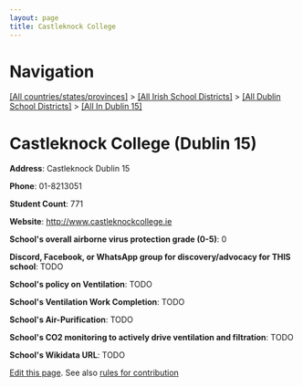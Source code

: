 ```yaml
---
layout: page
title: Castleknock College
---
```

# Navigation

[[All countries/states/provinces]](../../../..) > [[All Irish School Districts]](../../..) > [[All Dublin School Districts]](../..) > [[All In Dublin 15]](..)

# Castleknock College (Dublin 15)

**Address**: Castleknock Dublin 15

**Phone**: 01-8213051

**Student Count**: 771

**Website**: <http://www.castleknockcollege.ie>

**School's overall airborne virus protection grade (0-5)**: 0

**Discord, Facebook, or WhatsApp group for discovery/advocacy for THIS school**: TODO

**School's policy on Ventilation**: TODO

**School's Ventilation Work Completion**: TODO

**School's Air-Purification**: TODO

**School's CO2 monitoring to actively drive ventilation and filtration**: TODO

**School's Wikidata URL**: TODO


[Edit this page](https://github.com/ventilate-schools/Ireland/edit/main/./Dublin_15/Castleknock_College.md). See also [rules for contribution](../../../contribution-rules/)